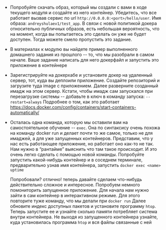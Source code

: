 * Попробуйте скачать образ, который мы создали с вами в ходе текущего модуля и  создайте из него контейнер. Убедитесь, что все работает вызвав сервис по url `http://0.0.0.0:<port>/hello/user`.
Имя образа: `andreyshulaev1/test_app`. В связи с новой политикой докера относительно публичных образов, есть небольшая вероятность, что на момент, когда вы попытаетесь это сделать он уже не будет доступен. Тогда можете смело пропустить это задание.

* В материалах к модулю вы найдете пример выполненного домашнего задания из прошлого -- то, что мы разобрали в самом начале. Ваше задание написать для него докерфайл и запустить это приложение в контейнере

* Зарегистрируйте на докерхабе и установите докер на удаленный сервер, тот, куда вы деплоили приложение. Создайте репозиторий и загрузите туда image с приложением. Далее разверните созданный имадж на этом сервер. Кстати, чтобы имадж сам запускался при перезагрузке системы -- добавьте в ключ в команду запуска: `--restart=always` 
    Подробнее о том, как это работает https://docs.docker.com/config/containers/start-containers-automatically/

* Осталась одна команда, которую мы оставили вам на самостоятельное обучение -- `exec`. Она по синтаксису очень похожа на команду docker run и делает почти то же самое, только не для имаджей, а для уже запущенных контейнеров. Представим, что у нас есть работающее приложение, но работает оно как-то не так. Нам нужно в “рантайме” выяснить что там такое происходит. И это очень легко сделать с помощью новой команды. Попробуйте запустить какой-нибудь контейнер и в соседнем терминале, предварительно узнав имя контейнера, запустить `docker exec <name> uptime`

    Попробовали? отлично! теперь давайте сделаем что-нибудь действительно сложное и интересное. Попробуем немного помониторить запущенное приложение.
Для начала нам нужно зайти в сам контейнер в интерактивном режиме. Для этого повторите туже команду, что мы делали при `docker run`
Далее обновите индекс доступных пакетов и установите программу `htop`. Теперь запустите ее и узнайте сколько памяти потребляет система внутри контейнера. Не выходя из запущенного контейнера узнайте, куда установилась программа `htop` и вся файлы связанные с ней
